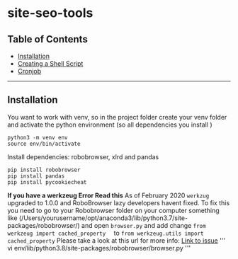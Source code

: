 # site-seo-tools

## Table of Contents 

- [Installation](#installation)
- [Creating a Shell Script](#creating-a-shell-script)
- [Cronjob](#cronjob)

---

## Installation

You want to work with venv, so in the project folder create your venv folder and activate the python environment (so all dependencies you install )
```shell
python3 -m venv env
source env/bin/activate
```

Install dependencies: robobrowser, xlrd  and pandas

```shell
pip install robobrowser
pip install pandas
pip install pycookiecheat
```
**If you have a werkzeug Error Read this** As of February 2020 `werkzug` upgraded to 1.0.0 and RoboBrowser lazy developers havent fixed. To fix this you need to go to your Robobrowser folder on your computer something like (/Users/yourusername/opt/anaconda3/lib/python3.7/site-packages/robobrowser/) and open `browser.py` and add change ```from werkzeug import cached_property  ``` to ```from werkzeug.utils import cached_property```
Please take a look at this url for more info: [Link to issue](https://github.com/jmcarp/robobrowser/issues/93)
'''
vi env/lib/python3.8/site-packages/robobrowser/browser.py 
'''
